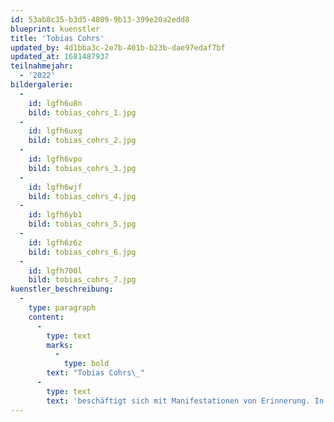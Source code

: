 ```yaml
---
id: 53ab8c35-b3d5-4809-9b13-399e20a2edd8
blueprint: kuenstler
title: 'Tobias Cohrs'
updated_by: 4d1bba3c-2e7b-401b-b23b-dae97edaf7bf
updated_at: 1681487937
teilnahmejahr:
  - '2022'
bildergalerie:
  -
    id: lgfh6u8n
    bild: tobias_cohrs_1.jpg
  -
    id: lgfh6uxg
    bild: tobias_cohrs_2.jpg
  -
    id: lgfh6vpo
    bild: tobias_cohrs_3.jpg
  -
    id: lgfh6wjf
    bild: tobias_cohrs_4.jpg
  -
    id: lgfh6yb1
    bild: tobias_cohrs_5.jpg
  -
    id: lgfh6z6z
    bild: tobias_cohrs_6.jpg
  -
    id: lgfh700l
    bild: tobias_cohrs_7.jpg
kuenstler_beschreibung:
  -
    type: paragraph
    content:
      -
        type: text
        marks:
          -
            type: bold
        text: "Tobias Cohrs\_"
      -
        type: text
        text: 'beschäftigt sich mit Manifestationen von Erinnerung. In einem spontanen Malprozess versucht er, Erinnertes möglichst unverfälscht auf die Leinwand zu bringen und einen Raum für den Zusammenklang verschiedenster Eindrücke zu schaffen.'
---
```

